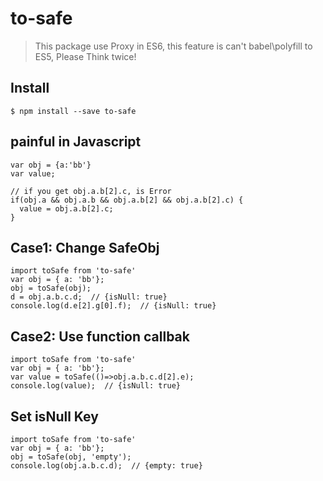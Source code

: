 # to-safe

> This package use Proxy in ES6, this feature is can't babel\polyfill to ES5, Please  Think twice!

## Install

```
$ npm install --save to-safe
```

## painful in Javascript
```
var obj = {a:'bb'}
var value;

// if you get obj.a.b[2].c, is Error
if(obj.a && obj.a.b && obj.a.b[2] && obj.a.b[2].c) {
  value = obj.a.b[2].c;
}

```

## Case1: Change SafeObj

```
import toSafe from 'to-safe'
var obj = { a: 'bb'};
obj = toSafe(obj);
d = obj.a.b.c.d;  // {isNull: true}
console.log(d.e[2].g[0].f);  // {isNull: true}

```

## Case2: Use function callbak

```
import toSafe from 'to-safe'
var obj = { a: 'bb'};
var value = toSafe(()=>obj.a.b.c.d[2].e);
console.log(value);  // {isNull: true}
```

## Set isNull Key

```
import toSafe from 'to-safe'
var obj = { a: 'bb'};
obj = toSafe(obj, 'empty');
console.log(obj.a.b.c.d);  // {empty: true}
```
